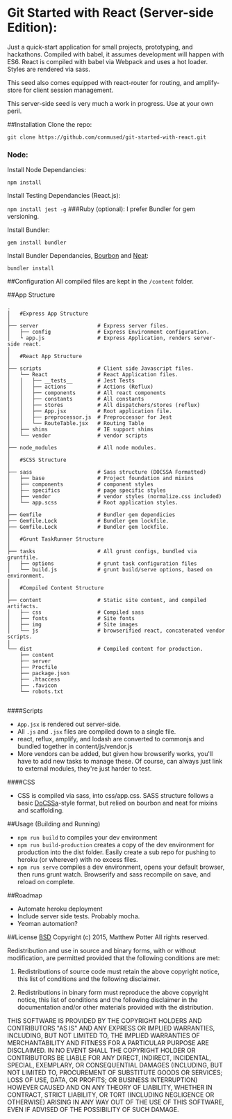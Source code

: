 # Git Started with React (Server-side Edition):
Just a quick-start application for small projects, prototyping, and hackathons. Compiled with babel, it assumes development will happen with ES6. React is compiled with babel via Webpack and uses a hot loader. Styles are rendered via sass.

This seed also comes equipped with react-router for routing, and amplify-store for client session management.

This server-side seed is very much a work in progress. Use at your own peril.

##Installation
Clone the repo:

```git clone https://github.com/conmused/git-started-with-react.git```

### Node:
Install Node Dependancies:

```npm install```

Install Testing Dependancies (React.js):

```npm install jest -g```
###Ruby (optional):
I prefer Bundler for gem versioning.

Install Bundler:

```gem install bundler```

Install Bundler Dependancies, [Bourbon](http://bourbon.io/) and [Neat](http://neat.bourbon.io/):

```bundler install```

##Configuration
All compiled files are kept in the ```/content``` folder.

##App Structure
```
.
│   #Express App Structure
│
├── server                   # Express server files.
│   ├── config               # Express Environment configuration.
│   └ app.js                 # Express Application, renders server-side react.
│
│   #React App Structure
│
├── scripts                  # Client side Javascript files.
│   └── React                # React Application files.
│   │   ├── __tests__        # Jest Tests
│   │   ├── actions          # Actions (Reflux)
│   │   ├── components       # All react components
│   │   ├── constants        # All constants
│   │   ├── stores           # All dispatchers/stores (reflux)
│   │   ├── App.jsx          # Root application file.
│   │   ├── preprocessor.js  # Preproccessor for Jest
│   │   └── RouteTable.jsx   # Routing Table
│   ├── shims                # IE support shims
│   └── vendor               # vendor scripts
│
├── node_modules             # All node modules.
│
│   #SCSS Structure
│
├── sass                     # Sass structure (DOCSSA Formatted)
│   ├── base                 # Project foundation and mixins
│   ├── components           # component styles
│   ├── specifics            # page specific styles
│   ├── vendor               # vendor styles (normalize.css included)
│   └── app.scss             # Root application styles.
│
├── Gemfile                  # Bundler gem dependicies
├── Gemfile.Lock             # Bundler gem lockfile.
├── Gemfile.Lock             # Bundler gem lockfile.
│
│   #Grunt TaskRunner Structure
│
├── tasks                    # All grunt configs, bundled via gruntfile.
│   ├── options              # grunt task configuration files
│   └── build.js             # grunt build/serve options, based on environment.
│
│   #Compiled Content Structure
│
├── content                  # Static site content, and compiled artifacts.
│   ├── css                  # Compiled sass
│   ├── fonts                # Site fonts
│   ├── img                  # Site images
│   └── js                   # browserified react, concatenated vendor scripts.
│
└── dist                     # Compiled content for production.
    ├── content
    ├── server
    ├── Procfile
    ├── package.json
    ├── .htaccess
    ├── .favicon
    └── robots.txt


```

####Scripts
- ```App.jsx``` is rendered out server-side.
- All ```.js``` and ```.jsx``` files are compiled down to a single file.
- react, reflux, amplify, and lodash are converted to commonjs and bundled together in content/js/vendor.js
- More vendors can be added, but given how browserify works, you'll have to add new tasks to manage these. Of course, can always just link to external modules, they're just harder to test.

####CSS
- CSS is compiled via sass, into css/app.css. SASS structure follows a basic [DoCSSa](http://docssa.org)-style format, but relied on bourbon and neat for mixins and scaffolding.

##Usage (Building and Running)
- ```npm run build``` to compiles your dev environment
- ```npm run build-production``` creates a copy of the dev environment for production into the dist folder. Easily create a sub repo for pushing to heroku (or wherever) with no excess files.
- ```npm run serve``` compiles a dev environment, opens your default browser, then runs grunt watch. Browserify and sass recompile on save, and reload on complete.

##Roadmap
- Automate heroku deployment
- Include server side tests. Probably mocha.
- Yeoman automation?

##License
[BSD](http://opensource.org/licenses/bsd-license.php)
Copyright (c) 2015, Matthew Potter
All rights reserved.

Redistribution and use in source and binary forms, with or without modification, are permitted provided that the following conditions are met:

1. Redistributions of source code must retain the above copyright notice, this list of conditions and the following disclaimer.

2. Redistributions in binary form must reproduce the above copyright notice, this list of conditions and the following disclaimer in the documentation and/or other materials provided with the distribution.

THIS SOFTWARE IS PROVIDED BY THE COPYRIGHT HOLDERS AND CONTRIBUTORS "AS IS" AND ANY EXPRESS OR IMPLIED WARRANTIES, INCLUDING, BUT NOT LIMITED TO, THE IMPLIED WARRANTIES OF MERCHANTABILITY AND FITNESS FOR A PARTICULAR PURPOSE ARE DISCLAIMED. IN NO EVENT SHALL THE COPYRIGHT HOLDER OR CONTRIBUTORS BE LIABLE FOR ANY DIRECT, INDIRECT, INCIDENTAL, SPECIAL, EXEMPLARY, OR CONSEQUENTIAL DAMAGES (INCLUDING, BUT NOT LIMITED TO, PROCUREMENT OF SUBSTITUTE GOODS OR SERVICES; LOSS OF USE, DATA, OR PROFITS; OR BUSINESS INTERRUPTION) HOWEVER CAUSED AND ON ANY THEORY OF LIABILITY, WHETHER IN CONTRACT, STRICT LIABILITY, OR TORT (INCLUDING NEGLIGENCE OR OTHERWISE) ARISING IN ANY WAY OUT OF THE USE OF THIS SOFTWARE, EVEN IF ADVISED OF THE POSSIBILITY OF SUCH DAMAGE.

